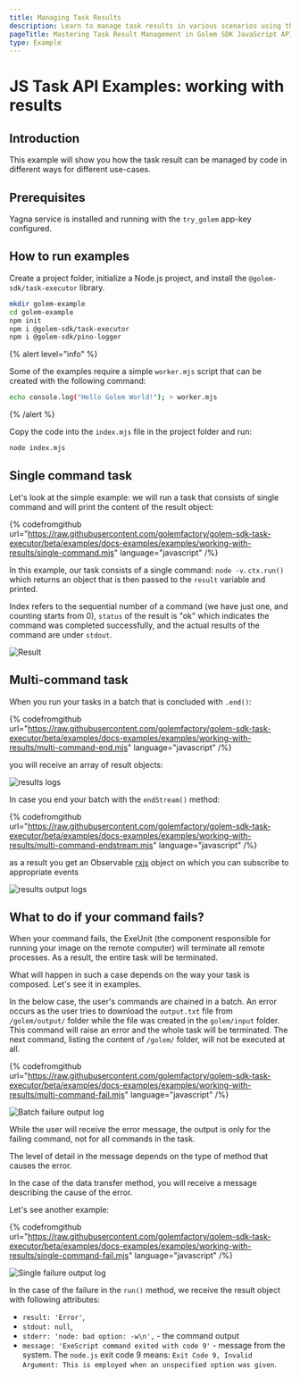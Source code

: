 ```yaml
---
title: Managing Task Results
description: Learn to manage task results in various scenarios using the Golem SDK JavaScript API, including handling single and multi-command tasks, and dealing with command failures.
pageTitle: Mastering Task Result Management in Golem SDK JavaScript API
type: Example
---
```


# JS Task API Examples: working with results

## Introduction

This example will show you how the task result can be managed by code in different ways for different use-cases.

## Prerequisites

Yagna service is installed and running with the `try_golem` app-key configured.

## How to run examples

Create a project folder, initialize a Node.js project, and install the `@golem-sdk/task-executor` library.

```bash
mkdir golem-example
cd golem-example
npm init
npm i @golem-sdk/task-executor
npm i @golem-sdk/pino-logger
```

{% alert level="info" %}

Some of the examples require a simple `worker.mjs` script that can be created with the following command:

```bash
echo console.log("Hello Golem World!"); > worker.mjs
```

{% /alert  %}

Copy the code into the `index.mjs` file in the project folder and run:

```bash
node index.mjs
```

## Single command task

Let's look at the simple example: we will run a task that consists of single command and will print the content of the result object:

{% codefromgithub url="https://raw.githubusercontent.com/golemfactory/golem-sdk-task-executor/beta/examples/docs-examples/examples/working-with-results/single-command.mjs" language="javascript" /%}

In this example, our task consists of a single command: `node -v`. `ctx.run()` which returns an object that is then passed to the `result` variable and printed.

Index refers to the sequential number of a command (we have just one, and counting starts from 0),
`status` of the result is "ok" which indicates the command was completed successfully, and the actual results of the command are under `stdout`.

![Result ](/result_log.png)

## Multi-command task

When you run your tasks in a batch that is concluded with `.end()`:

{% codefromgithub url="https://raw.githubusercontent.com/golemfactory/golem-sdk-task-executor/beta/examples/docs-examples/examples/working-with-results/multi-command-end.mjs" language="javascript" /%}

you will receive an array of result objects:

![results logs](/result_batch_log.png)

In case you end your batch with the `endStream()` method:

{% codefromgithub url="https://raw.githubusercontent.com/golemfactory/golem-sdk-task-executor/beta/examples/docs-examples/examples/working-with-results/multi-command-endstream.mjs" language="javascript" /%}

as a result you get an Observable [rxjs](https://rxjs.dev/guide/observable) object on which you can subscribe to appropriate events

![results output logs](/batch_result_endstream_1.png)

## What to do if your command fails?

When your command fails, the ExeUnit (the component responsible for running your image on the remote computer) will terminate all remote processes. As a result, the entire task will be terminated.

What will happen in such a case depends on the way your task is composed. Let's see it in examples.

In the below case, the user's commands are chained in a batch. An error occurs as the user tries to download the `output.txt` file from `/golem/output/` folder while the file was created in the `golem/input` folder.
This command will raise an error and the whole task will be terminated. The next command, listing the content of `/golem/` folder, will not be executed at all.

{% codefromgithub url="https://raw.githubusercontent.com/golemfactory/golem-sdk-task-executor/beta/examples/docs-examples/examples/working-with-results/multi-command-fail.mjs" language="javascript" /%}

![Batch failure output log](/bad_result_single_log.png)

While the user will receive the error message, the output is only for the failing command, not for all commands in the task.

The level of detail in the message depends on the type of method that causes the error.

In the case of the data transfer method, you will receive a message describing the cause of the error.

Let's see another example:

{% codefromgithub url="https://raw.githubusercontent.com/golemfactory/golem-sdk-task-executor/beta/examples/docs-examples/examples/working-with-results/single-command-fail.mjs" language="javascript" /%}

![Single failure output log](/bad_result_log_3.png)

In the case of the failure in the `run()` method, we receive the result object with following attributes:

- `result: 'Error'`,
- `stdout: null`,
- `stderr: 'node: bad option: -w\n',` - the command output
- `message: 'ExeScript command exited with code 9'` - message from the system. The `node.js` exit code 9 means: `Exit Code 9, Invalid Argument: This is employed when an unspecified option was given`.
